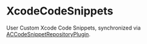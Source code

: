 # XcodeCodeSnippets
User Custom Xcode Code Snippets, synchronized via [ACCodeSnippetRepositoryPlugin](https://github.com/acoomans/ACCodeSnippetRepositoryPlugin).
